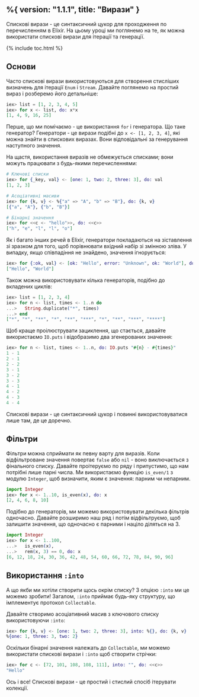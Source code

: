 %{
  version: "1.1.1",
  title: "Вирази"
}
---

Спискові вирази - це синтаксичний цукор для проходження по перечисленням в Elixir.
На цьому уроці ми поглянемо на те, як можна використати спискові вирази для ітерації та генерації.

{% include toc.html %}

## Основи

Часто спискові вирази використовуються для створення стисліших визначень для ітерації `Enum` і `Stream`.
Давайте поглянемо на простий вираз і розберемо його детальніше:

```elixir
iex> list = [1, 2, 3, 4, 5]
iex> for x <- list, do: x*x
[1, 4, 9, 16, 25]
```

Перше, що ми помічаємо - це використання `for` і генератора.
Що таке генератор?
Генератори - це вирази подібні до `x <- [1, 2, 3, 4]`, які можна знайти в спискових виразах.
Вони відповідальні за генерування наступного значення.

На щастя, використання виразів не обмежується списками; вони можуть працювати з будь-якими перечисленнями:

```elixir
# Ключові списки
iex> for {_key, val} <- [one: 1, two: 2, three: 3], do: val
[1, 2, 3]

# Асоціативні масиви
iex> for {k, v} <- %{"a" => "A", "b" => "B"}, do: {k, v}
[{"a", "A"}, {"b", "B"}]

# Бінарні значення
iex> for <<c <- "hello">>, do: <<c>>
["h", "e", "l", "l", "o"]
```

Як і багато інших речей в Elixir, генератори покладаються на зіставлення зі зразком для того, щоб порівнювати вхідний набір зі змінною зліва.
У випадку, якщо співпадіння не знайдено, значення ігнорується:

```elixir
iex> for {:ok, val} <- [ok: "Hello", error: "Unknown", ok: "World"], do: val
["Hello", "World"]
```

Також можна використовувати кілька генераторів, подібно до вкладених циклів:

```elixir
iex> list = [1, 2, 3, 4]
iex> for n <- list, times <- 1..n do
...>   String.duplicate("*", times)
...> end
["*", "*", "**", "*", "**", "***", "*", "**", "***", "****"]
```

Щоб краще проілюструвати зациклення, що стається, давайте використаємо `IO.puts` і відобразимо два згенерованих значення:

```elixir
iex> for n <- list, times <- 1..n, do: IO.puts "#{n} - #{times}"
1 - 1
2 - 1
2 - 2
3 - 1
3 - 2
3 - 3
4 - 1
4 - 2
4 - 3
4 - 4
```

Спискові вирази - це синтаксичний цукор і повинні використовуватися лише там, де це доречно.

## Фільтри

Фільтри можна сприймати як певну варту для виразів.
Коли відфільтроване значення повертає `false` або `nil` - воно виключається з фінального списку.
Давайте проітеруємо по ряду і припустимо, що нам потрібні лише парні числа.
Ми використаємо функцію `is_even/1` з модулю `Integer`, щоб визначити, яким є значення: парним чи непарним.

```elixir
import Integer
iex> for x <- 1..10, is_even(x), do: x
[2, 4, 6, 8, 10]
```

Подібно до генераторів, ми можемо використовувати декілька фільтрів одночасно.
Давайте розширимо наш ряд і потім відфільтруємо, щоб залишити значення, що одночасно є парними і націло діляться на 3.

```elixir
import Integer
iex> for x <- 1..100,
...>   is_even(x),
...>   rem(x, 3) == 0, do: x
[6, 12, 18, 24, 30, 36, 42, 48, 54, 60, 66, 72, 78, 84, 90, 96]
```

## Використання `:into`

А що якби ми хотіли створити щось окрім списку?
З опцією `:into` ми це можемо зробити!
Загалом, `:into` приймає будь-яку структуру, що імплементує протокол `Collectable`.

Давайте створимо асоціативний масив з ключового списку використовуючи `:into`:

```elixir
iex> for {k, v} <- [one: 1, two: 2, three: 3], into: %{}, do: {k, v}
%{one: 1, three: 3, two: 2}
```

Оскільки бінарні значення належать до `Collectable`, ми можемо використати спискові вирази і `:into` щоб створити стрічки:

```elixir
iex> for c <- [72, 101, 108, 108, 111], into: "", do: <<c>>
"Hello"
```

Ось і все!
Спискові вирази - це простий і стислий спосіб ітерувати колекції.
